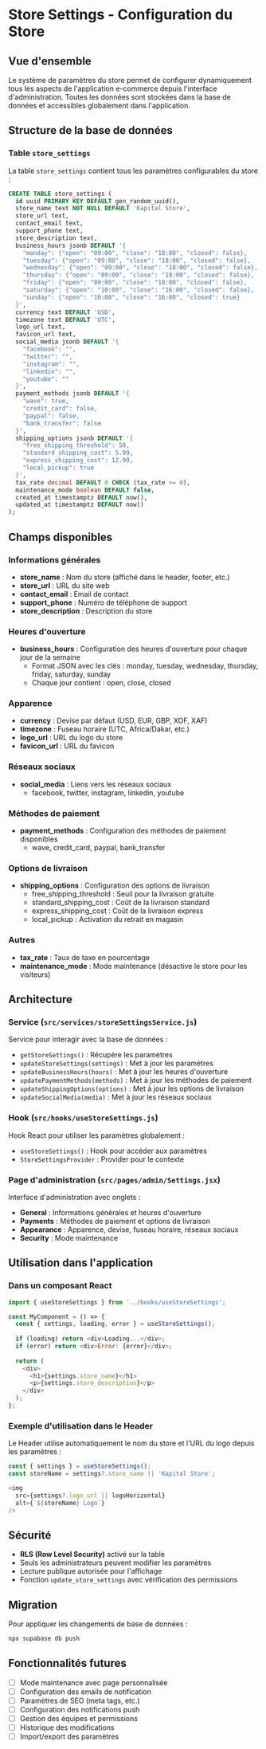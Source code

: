 # Store Settings - Configuration du Store

## Vue d'ensemble

Le système de paramètres du store permet de configurer dynamiquement tous les aspects de l'application e-commerce depuis l'interface d'administration. Toutes les données sont stockées dans la base de données et accessibles globalement dans l'application.

## Structure de la base de données

### Table `store_settings`

La table `store_settings` contient tous les paramètres configurables du store :

```sql
CREATE TABLE store_settings (
  id uuid PRIMARY KEY DEFAULT gen_random_uuid(),
  store_name text NOT NULL DEFAULT 'Kapital Store',
  store_url text,
  contact_email text,
  support_phone text,
  store_description text,
  business_hours jsonb DEFAULT '{
    "monday": {"open": "09:00", "close": "18:00", "closed": false},
    "tuesday": {"open": "09:00", "close": "18:00", "closed": false},
    "wednesday": {"open": "09:00", "close": "18:00", "closed": false},
    "thursday": {"open": "09:00", "close": "18:00", "closed": false},
    "friday": {"open": "09:00", "close": "18:00", "closed": false},
    "saturday": {"open": "10:00", "close": "16:00", "closed": false},
    "sunday": {"open": "10:00", "close": "16:00", "closed": true}
  }',
  currency text DEFAULT 'USD',
  timezone text DEFAULT 'UTC',
  logo_url text,
  favicon_url text,
  social_media jsonb DEFAULT '{
    "facebook": "",
    "twitter": "",
    "instagram": "",
    "linkedin": "",
    "youtube": ""
  }',
  payment_methods jsonb DEFAULT '{
    "wave": true,
    "credit_card": false,
    "paypal": false,
    "bank_transfer": false
  }',
  shipping_options jsonb DEFAULT '{
    "free_shipping_threshold": 50,
    "standard_shipping_cost": 5.99,
    "express_shipping_cost": 12.99,
    "local_pickup": true
  }',
  tax_rate decimal DEFAULT 0 CHECK (tax_rate >= 0),
  maintenance_mode boolean DEFAULT false,
  created_at timestamptz DEFAULT now(),
  updated_at timestamptz DEFAULT now()
);
```

## Champs disponibles

### Informations générales
- **store_name** : Nom du store (affiché dans le header, footer, etc.)
- **store_url** : URL du site web
- **contact_email** : Email de contact
- **support_phone** : Numéro de téléphone de support
- **store_description** : Description du store

### Heures d'ouverture
- **business_hours** : Configuration des heures d'ouverture pour chaque jour de la semaine
  - Format JSON avec les clés : monday, tuesday, wednesday, thursday, friday, saturday, sunday
  - Chaque jour contient : open, close, closed

### Apparence
- **currency** : Devise par défaut (USD, EUR, GBP, XOF, XAF)
- **timezone** : Fuseau horaire (UTC, Africa/Dakar, etc.)
- **logo_url** : URL du logo du store
- **favicon_url** : URL du favicon

### Réseaux sociaux
- **social_media** : Liens vers les réseaux sociaux
  - facebook, twitter, instagram, linkedin, youtube

### Méthodes de paiement
- **payment_methods** : Configuration des méthodes de paiement disponibles
  - wave, credit_card, paypal, bank_transfer

### Options de livraison
- **shipping_options** : Configuration des options de livraison
  - free_shipping_threshold : Seuil pour la livraison gratuite
  - standard_shipping_cost : Coût de la livraison standard
  - express_shipping_cost : Coût de la livraison express
  - local_pickup : Activation du retrait en magasin

### Autres
- **tax_rate** : Taux de taxe en pourcentage
- **maintenance_mode** : Mode maintenance (désactive le store pour les visiteurs)

## Architecture

### Service (`src/services/storeSettingsService.js`)
Service pour interagir avec la base de données :
- `getStoreSettings()` : Récupère les paramètres
- `updateStoreSettings(settings)` : Met à jour les paramètres
- `updateBusinessHours(hours)` : Met à jour les heures d'ouverture
- `updatePaymentMethods(methods)` : Met à jour les méthodes de paiement
- `updateShippingOptions(options)` : Met à jour les options de livraison
- `updateSocialMedia(media)` : Met à jour les réseaux sociaux

### Hook (`src/hooks/useStoreSettings.js`)
Hook React pour utiliser les paramètres globalement :
- `useStoreSettings()` : Hook pour accéder aux paramètres
- `StoreSettingsProvider` : Provider pour le contexte

### Page d'administration (`src/pages/admin/Settings.jsx`)
Interface d'administration avec onglets :
- **General** : Informations générales et heures d'ouverture
- **Payments** : Méthodes de paiement et options de livraison
- **Appearance** : Apparence, devise, fuseau horaire, réseaux sociaux
- **Security** : Mode maintenance

## Utilisation dans l'application

### Dans un composant React
```javascript
import { useStoreSettings } from '../hooks/useStoreSettings';

const MyComponent = () => {
  const { settings, loading, error } = useStoreSettings();
  
  if (loading) return <div>Loading...</div>;
  if (error) return <div>Error: {error}</div>;
  
  return (
    <div>
      <h1>{settings.store_name}</h1>
      <p>{settings.store_description}</p>
    </div>
  );
};
```

### Exemple d'utilisation dans le Header
Le Header utilise automatiquement le nom du store et l'URL du logo depuis les paramètres :
```javascript
const { settings } = useStoreSettings();
const storeName = settings?.store_name || 'Kapital Store';

<img 
  src={settings?.logo_url || logoHorizontal} 
  alt={`${storeName} Logo`} 
/>
```

## Sécurité

- **RLS (Row Level Security)** activé sur la table
- Seuls les administrateurs peuvent modifier les paramètres
- Lecture publique autorisée pour l'affichage
- Fonction `update_store_settings` avec vérification des permissions

## Migration

Pour appliquer les changements de base de données :
```bash
npx supabase db push
```

## Fonctionnalités futures

- [ ] Mode maintenance avec page personnalisée
- [ ] Configuration des emails de notification
- [ ] Paramètres de SEO (meta tags, etc.)
- [ ] Configuration des notifications push
- [ ] Gestion des équipes et permissions
- [ ] Historique des modifications
- [ ] Import/export des paramètres 
